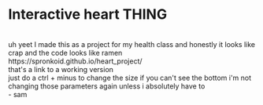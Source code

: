 # Interactive heart THING
<br />
uh yeet I made this as a project for my health class and honestly it looks like crap and the code looks like ramen <br>
https://spronkoid.github.io/heart_project/
<br />
that's a link to a working version <br>
just do a ctrl + minus to change the size if you can't see the bottom i'm not changing those parameters again unless i absolutely have to 
<br />- sam
